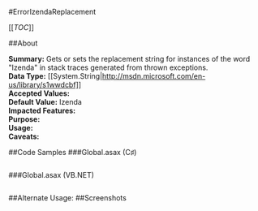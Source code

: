 #ErrorIzendaReplacement

[[_TOC_]]

##About

**Summary:**  Gets or sets the replacement string for instances of the word "Izenda" in stack traces generated from thrown exceptions.   
**Data Type:** [[System.String|http://msdn.microsoft.com/en-us/library/s1wwdcbf]]  
**Accepted Values:**   
**Default Value:** Izenda  
**Impacted Features:**   
**Purpose:**   
**Usage:**   
**Caveats:**   

##Code Samples
###Global.asax (C♯)

```csharp
```

###Global.asax (VB.NET)

```visualbasic
```
##Alternate Usage: 
##Screenshots
